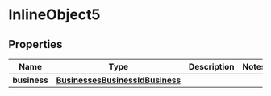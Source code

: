 

# InlineObject5


## Properties

Name | Type | Description | Notes
------------ | ------------- | ------------- | -------------
**business** | [**BusinessesBusinessIdBusiness**](BusinessesBusinessIdBusiness.md) |  | 



